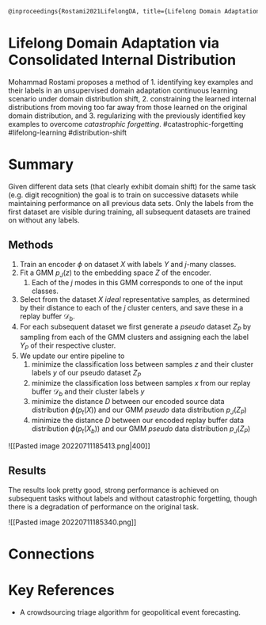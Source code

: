 ```latex
@inproceedings{Rostami2021LifelongDA, title={Lifelong Domain Adaptation via Consolidated Internal Distribution}, author={Mohammad Rostami}, booktitle={NeurIPS}, year={2021} }
```

# Lifelong Domain Adaptation via Consolidated Internal Distribution
Mohammad Rostami proposes a method of 1. identifying key examples and their labels in an unsupervised domain adaptation continuous learning scenario under domain distribution shift, 2. constraining the learned internal distributions from moving too far away from those learned on the original domain distribution, and 3. regularizing with the previously identified key examples to overcome _catastrophic forgetting_.
#catastrophic-forgetting #lifelong-learning #distribution-shift

# Summary
Given different data sets (that clearly exhibit domain shift) for the same task (e.g. digit recognition) the goal is to train on successive datasets while maintaining performance on all previous data sets. Only the labels from the first dataset are visible during training, all subsequent datasets are trained on without any labels.

## Methods
1. Train an encoder $\phi$ on dataset $X$ with labels $Y$ and $j$-many classes.
2. Fit a GMM $p_J(z)$ to the embedding space $Z$ of the encoder.
    1. Each of the $j$ modes in this GMM corresponds to one of the input classes.
3. Select from the dataset $X$ _ideal_ representative samples, as determined by their distance to each of the $j$ cluster centers, and save these in a replay buffer $\mathcal{D}_b$.
4. For each subsequent dataset we first generate a _pseudo_ dataset $Z_P$ by sampling from each of the GMM clusters and assigning each the label $Y_P$  of their respective cluster.
5. We update our entire pipeline to
    1. minimize the classification loss between samples $z$ and their cluster labels $y$ of our pseudo dataset $Z_P$
    2. minimize the classification loss between samples $x$ from our replay buffer $\mathcal{D}_b$ and their cluster labels $y$
    3. minimize the distance $D$ between our encoded source data distribution $\phi(p_t(X))$ and our GMM _pseudo_ data distribution $p_J(Z_P)$
    4. minimize the distance $D$ between our encoded replay buffer data distribution $\phi(p_t(X_b))$ and our GMM _pseudo_ data distribution $p_J(Z_P)$

![[Pasted image 20220711185413.png|400]]

## Results
The results look pretty good, strong performance is achieved on subsequent tasks without labels and without catastrophic forgetting, though there is a degradation of performance on the original task.

![[Pasted image 20220711185340.png]]

# Connections

# Key References
- A crowdsourcing triage algorithm for geopolitical event forecasting.